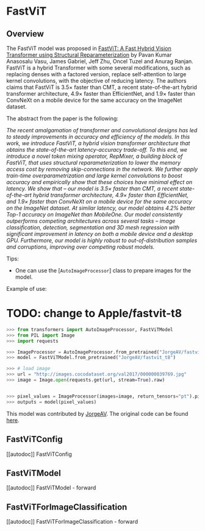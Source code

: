 <!--Copyright 2023 The HuggingFace Team. All rights reserved.

Licensed under the Apache License, Version 2.0 (the "License"); you may not use this file except in compliance with
the License. You may obtain a copy of the License at

http://www.apache.org/licenses/LICENSE-2.0

Unless required by applicable law or agreed to in writing, software distributed under the License is distributed on
an "AS IS" BASIS, WITHOUT WARRANTIES OR CONDITIONS OF ANY KIND, either express or implied. See the License for the
specific language governing permissions and limitations under the License.
-->

# FastViT

## Overview

The FastViT model was proposed in [FastViT: A Fast Hybrid Vision Transformer using Structural Reparameterization](https://arxiv.org/abs/2303.14189) by Pavan Kumar Anasosalu Vasu, James Gabriel, Jeff Zhu, Oncel Tuzel and Anurag Ranjan.
FastViT is a hybrid Transformer with some several modifications, such as replacing denses with a factored version, 
replace self-attention to large kernel convolutions, with the objective of reducing latency.
The authors claims that FastViT is 3.5× faster than CMT, a recent state-of-the-art hybrid transformer architecture, 
4.9× faster than EfficientNet, and 1.9× faster than ConvNeXt on a mobile device for the same accuracy on the ImageNet dataset.   

The abstract from the paper is the following:

*The recent amalgamation of transformer and convolutional designs has led to steady improvements in accuracy and efficiency of the models. 
In this work, we introduce FastViT, a hybrid vision transformer architecture that obtains the state-of-the-art latency-accuracy trade-off. 
To this end, we introduce a novel token mixing operator, RepMixer, a building block of FastViT, that uses structural reparameterization 
to lower the memory access cost by removing skip-connections in the network. We further apply train-time overparametrization and 
large kernel convolutions to boost accuracy and empirically show that these choices have minimal effect on latency. 
We show that – our model is 3.5× faster than CMT, a recent state-of-the-art hybrid transformer architecture, 
4.9× faster than EfficientNet, and 1.9× faster than ConvNeXt on a mobile device for the same accuracy on the ImageNet dataset. 
At similar latency, our model obtains 4.2% better Top-1 accuracy on ImageNet than MobileOne. 
Our model consistently outperforms competing architectures across several tasks – image classification, detection, segmentation and 3D mesh regression 
with significant improvement in latency on both a mobile device and a desktop GPU. Furthermore, our model is highly robust to out-of-distribution samples 
and corruptions, improving over competing robust models.*

Tips:

- One can use the [`AutoImageProcessor`] class to prepare images for the model.


Example of use:
# TODO: change to Apple/fastvit-t8
```python
>>> from transformers import AutoImageProcessor, FastViTModel
>>> from PIL import Image
>>> import requests

>>> ImageProcessor = AutoImageProcessor.from_pretrained("JorgeAV/fastvit_t8")
>>> model = FastViTModel.from_pretrained("JorgeAV/fastvit_t8")

>>> # load image
>>> url = "http://images.cocodataset.org/val2017/000000039769.jpg"
>>> image = Image.open(requests.get(url, stream=True).raw)


>>> pixel_values = ImageProcessor(images=image, return_tensors="pt").pixel_values
>>> outputs = model(pixel_values)

```
This model was contributed by [JorgeAV](https://huggingface.co/JorgeAV).
The original code can be found [here](https://github.com/apple/ml-fastvit).


## FastViTConfig

[[autodoc]] FastViTConfig

## FastViTModel

[[autodoc]] FastViTModel
    - forward

## FastViTForImageClassification

[[autodoc]] FastViTForImageClassification
    - forward
